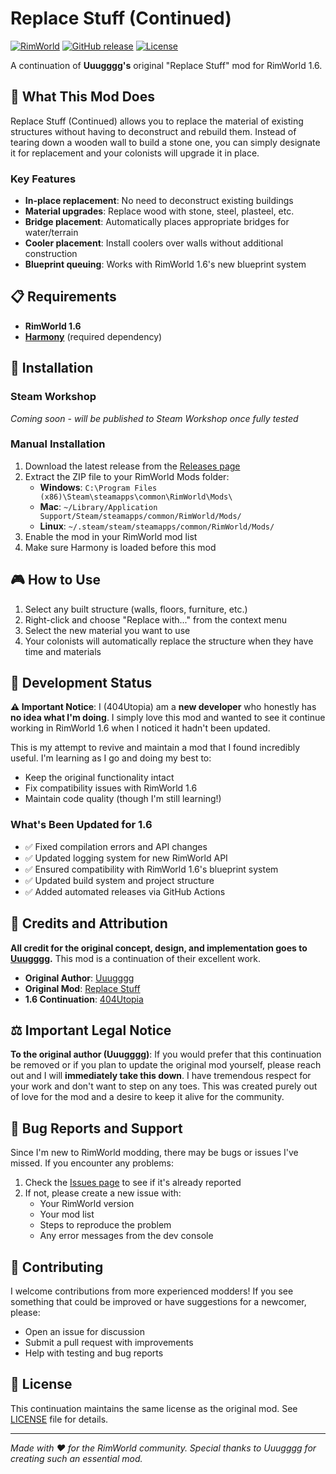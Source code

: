 # Replace Stuff (Continued)

[![RimWorld](https://img.shields.io/badge/RimWorld-1.6-blue.svg)](https://rimworldgame.com/)
[![GitHub release](https://img.shields.io/github/v/release/404Utopia/RimWorld-ReplaceStuff-Fork)](https://github.com/404Utopia/RimWorld-ReplaceStuff-Fork/releases)
[![License](https://img.shields.io/github/license/404Utopia/RimWorld-ReplaceStuff-Fork)](https://github.com/404Utopia/RimWorld-ReplaceStuff-Fork/blob/master/LICENSE)

A continuation of **Uuugggg's** original "Replace Stuff" mod for RimWorld 1.6.

## 🔄 What This Mod Does

Replace Stuff (Continued) allows you to replace the material of existing structures without having to deconstruct and rebuild them. Instead of tearing down a wooden wall to build a stone one, you can simply designate it for replacement and your colonists will upgrade it in place.

### Key Features
- **In-place replacement**: No need to deconstruct existing buildings
- **Material upgrades**: Replace wood with stone, steel, plasteel, etc.
- **Bridge placement**: Automatically places appropriate bridges for water/terrain
- **Cooler placement**: Install coolers over walls without additional construction
- **Blueprint queuing**: Works with RimWorld 1.6's new blueprint system

## 📋 Requirements

- **RimWorld 1.6**
- **[Harmony](https://steamcommunity.com/sharedfiles/filedetails/?id=2009463077)** (required dependency)

## 💾 Installation

### Steam Workshop
*Coming soon - will be published to Steam Workshop once fully tested*

### Manual Installation
1. Download the latest release from the [Releases page](https://github.com/404Utopia/RimWorld-ReplaceStuff-Fork/releases)
2. Extract the ZIP file to your RimWorld Mods folder:
   - **Windows**: `C:\Program Files (x86)\Steam\steamapps\common\RimWorld\Mods\`
   - **Mac**: `~/Library/Application Support/Steam/steamapps/common/RimWorld/Mods/`
   - **Linux**: `~/.steam/steam/steamapps/common/RimWorld/Mods/`
3. Enable the mod in your RimWorld mod list
4. Make sure Harmony is loaded before this mod

## 🎮 How to Use

1. Select any built structure (walls, floors, furniture, etc.)
2. Right-click and choose "Replace with..." from the context menu
3. Select the new material you want to use
4. Your colonists will automatically replace the structure when they have time and materials

## 🔧 Development Status

**⚠️ Important Notice**: I (404Utopia) am a **new developer** who honestly has **no idea what I'm doing**. I simply love this mod and wanted to see it continue working in RimWorld 1.6 when I noticed it hadn't been updated.

This is my attempt to revive and maintain a mod that I found incredibly useful. I'm learning as I go and doing my best to:
- Keep the original functionality intact
- Fix compatibility issues with RimWorld 1.6
- Maintain code quality (though I'm still learning!)

### What's Been Updated for 1.6
- ✅ Fixed compilation errors and API changes
- ✅ Updated logging system for new RimWorld API
- ✅ Ensured compatibility with RimWorld 1.6's blueprint system
- ✅ Updated build system and project structure
- ✅ Added automated releases via GitHub Actions

## 🙏 Credits and Attribution

**All credit for the original concept, design, and implementation goes to [Uuugggg](https://github.com/Uuugggg).** This mod is a continuation of their excellent work.

- **Original Author**: [Uuugggg](https://github.com/Uuugggg)
- **Original Mod**: [Replace Stuff](https://github.com/Uuugggg/RimWorld-ReplaceStuff)
- **1.6 Continuation**: [404Utopia](https://github.com/404Utopia)

## ⚖️ Important Legal Notice

**To the original author (Uuugggg)**: If you would prefer that this continuation be removed or if you plan to update the original mod yourself, please reach out and I will **immediately take this down**. I have tremendous respect for your work and don't want to step on any toes. This was created purely out of love for the mod and a desire to keep it alive for the community.

## 🐛 Bug Reports and Support

Since I'm new to RimWorld modding, there may be bugs or issues I've missed. If you encounter any problems:

1. Check the [Issues page](https://github.com/404Utopia/RimWorld-ReplaceStuff-Fork/issues) to see if it's already reported
2. If not, please create a new issue with:
   - Your RimWorld version
   - Your mod list
   - Steps to reproduce the problem
   - Any error messages from the dev console

## 🤝 Contributing

I welcome contributions from more experienced modders! If you see something that could be improved or have suggestions for a newcomer, please:
- Open an issue for discussion
- Submit a pull request with improvements
- Help with testing and bug reports

## 📄 License

This continuation maintains the same license as the original mod. See [LICENSE](LICENSE) file for details.

---

*Made with ❤️ for the RimWorld community. Special thanks to Uuugggg for creating such an essential mod.*